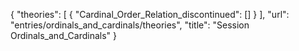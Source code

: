 {
    "theories": [
        {
            "Cardinal_Order_Relation_discontinued": []
        }
    ],
    "url": "entries/ordinals_and_cardinals/theories",
    "title": "Session Ordinals_and_Cardinals"
}